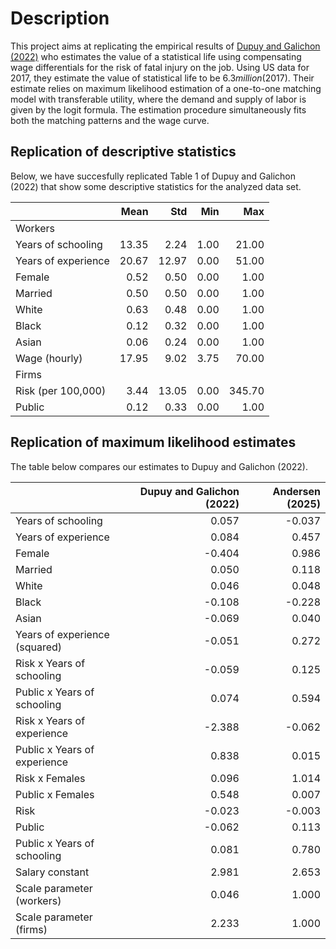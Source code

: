 
# Description
This project aims at replicating the empirical results of [Dupuy and Galichon (2022)](https://doi.org/10.3982/QE928) who estimates the value of a statistical life using compensating wage differentials for the risk of fatal injury on the job. Using US data for 2017, they estimate the value of statistical life to be $6.3 million ($2017). Their estimate relies on maximum likelihood estimation of a one-to-one matching model with transferable utility, where the demand and supply of labor is given by the logit formula. The estimation procedure simultaneously fits both the matching patterns and the wage curve.

## Replication of descriptive statistics
Below, we have succesfully replicated Table 1 of Dupuy and Galichon (2022) that show some descriptive statistics for the analyzed data set.

|                     |   Mean |   Std |   Min |    Max |
|:--------------------|-------:|------:|------:|-------:|
| Workers             |        |       |       |        |
| Years of schooling  |  13.35 |  2.24 |  1.00 |  21.00 |
| Years of experience |  20.67 | 12.97 |  0.00 |  51.00 |
| Female              |   0.52 |  0.50 |  0.00 |   1.00 |
| Married             |   0.50 |  0.50 |  0.00 |   1.00 |
| White               |   0.63 |  0.48 |  0.00 |   1.00 |
| Black               |   0.12 |  0.32 |  0.00 |   1.00 |
| Asian               |   0.06 |  0.24 |  0.00 |   1.00 |
| Wage (hourly)       |  17.95 |  9.02 |  3.75 |  70.00 |
| Firms               |        |       |       |        |
| Risk (per 100,000)  |   3.44 | 13.05 |  0.00 | 345.70 |
| Public              |   0.12 |  0.33 |  0.00 |   1.00 |

## Replication of maximum likelihood estimates
The table below compares our estimates to Dupuy and Galichon (2022).

|                               |   Dupuy and Galichon (2022) |   Andersen (2025) |
|:------------------------------|----------------------------:|------------------:|
| Years of schooling            |                       0.057 |            -0.037 |
| Years of experience           |                       0.084 |             0.457 |
| Female                        |                      -0.404 |             0.986 |
| Married                       |                       0.050 |             0.118 |
| White                         |                       0.046 |             0.048 |
| Black                         |                      -0.108 |            -0.228 |
| Asian                         |                      -0.069 |             0.040 |
| Years of experience (squared) |                      -0.051 |             0.272 |
| Risk x Years of schooling     |                      -0.059 |             0.125 |
| Public x Years of schooling   |                       0.074 |             0.594 |
| Risk x Years of experience    |                      -2.388 |            -0.062 |
| Public x Years of experience  |                       0.838 |             0.015 |
| Risk x Females                |                       0.096 |             1.014 |
| Public x Females              |                       0.548 |             0.007 |
| Risk                          |                      -0.023 |            -0.003 |
| Public                        |                      -0.062 |             0.113 |
| Public x Years of schooling   |                       0.081 |             0.780 |
| Salary constant               |                       2.981 |             2.653 |
| Scale parameter (workers)     |                       0.046 |             1.000 |
| Scale parameter (firms)       |                       2.233 |             1.000 |

